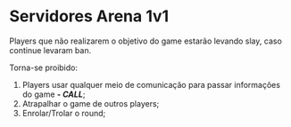 # Servidores Arena 1v1

Players que não realizarem o objetivo do game estarão levando slay, caso continue levaram ban.

Torna-se proibido:

1. Players usar qualquer meio de comunicação para passar informações do game _**- CALL**_;
2. Atrapalhar o game de outros players;
3. Enrolar/Trolar o round;

